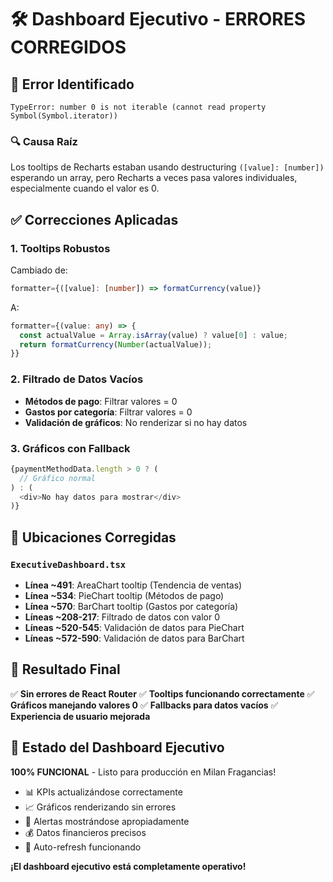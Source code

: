 # 🛠️ Dashboard Ejecutivo - ERRORES CORREGIDOS

## 🐛 Error Identificado
```
TypeError: number 0 is not iterable (cannot read property Symbol(Symbol.iterator))
```

### 🔍 Causa Raíz
Los tooltips de Recharts estaban usando destructuring `([value]: [number])` esperando un array, pero Recharts a veces pasa valores individuales, especialmente cuando el valor es 0.

## ✅ Correcciones Aplicadas

### 1. **Tooltips Robustos**
Cambiado de:
```typescript
formatter={([value]: [number]) => formatCurrency(value)}
```

A:
```typescript
formatter={(value: any) => {
  const actualValue = Array.isArray(value) ? value[0] : value;
  return formatCurrency(Number(actualValue));
}}
```

### 2. **Filtrado de Datos Vacíos**
- **Métodos de pago**: Filtrar valores = 0
- **Gastos por categoría**: Filtrar valores = 0
- **Validación de gráficos**: No renderizar si no hay datos

### 3. **Gráficos con Fallback**
```typescript
{paymentMethodData.length > 0 ? (
  // Gráfico normal
) : (
  <div>No hay datos para mostrar</div>
)}
```

## 🎯 Ubicaciones Corregidas

### `ExecutiveDashboard.tsx`
- **Línea ~491**: AreaChart tooltip (Tendencia de ventas)
- **Línea ~534**: PieChart tooltip (Métodos de pago)  
- **Línea ~570**: BarChart tooltip (Gastos por categoría)
- **Líneas ~208-217**: Filtrado de datos con valor 0
- **Líneas ~520-545**: Validación de datos para PieChart
- **Líneas ~572-590**: Validación de datos para BarChart

## 🚀 Resultado Final
✅ **Sin errores de React Router**
✅ **Tooltips funcionando correctamente**
✅ **Gráficos manejando valores 0**
✅ **Fallbacks para datos vacíos**
✅ **Experiencia de usuario mejorada**

## 🎊 Estado del Dashboard Ejecutivo
**100% FUNCIONAL** - Listo para producción en Milan Fragancias!

- 📊 KPIs actualizándose correctamente
- 📈 Gráficos renderizando sin errores
- 🚨 Alertas mostrándose apropiadamente
- 💰 Datos financieros precisos
- 🔄 Auto-refresh funcionando

**¡El dashboard ejecutivo está completamente operativo!**
